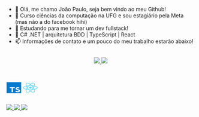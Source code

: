 - 👋 Olá, me chamo João Paulo, seja bem vindo ao meu Github! 
- 👀 Curso ciências da computação na UFG e sou estagiário pela Meta (mas não a do facebook hihi)
- 🌱 Estudando para me tornar um dev fullstack!
- 🎒 C# .NET | arquitetura BDD | TypeScript | React 
- 📫 Informações de contato e um pouco do meu trabalho estarão abaixo!

##

<div align="center">
  <a href="https://github.com/jp-grilo">
    <img height="180em" src="https://github-readme-stats.vercel.app/api?username=jp-grilo&show_icons=true&theme=gotham&include_all_commits=true&count_private=true"/>
    <img height="180em" src="https://github-readme-stats.vercel.app/api/top-langs/?username=jp-grilo&layout=compact&langs_count=7&theme=gotham"/>
  </a>
</div>
  
  ##
  
<div style="display: inline_block"><br>
  <img align="center" alt="Rafa-Ts" height="30" width="40" src="https://raw.githubusercontent.com/devicons/devicon/master/icons/typescript/typescript-plain.svg">
  <img align="center" alt="Rafa-React" height="30" width="40" src="https://raw.githubusercontent.com/devicons/devicon/master/icons/react/react-original.svg">
</div>

  ##
  
<div> 
  <a href="https://www.instagram.com/joao.griloo/" target="_blank">
    <img src="https://img.shields.io/badge/-Instagram-%23E4405F?style=for-the-badge&logo=instagram&logoColor=white" target="_blank">
  </a> 
  <a href = "mailto:joaoplopescg@gmail.com">
    <img src="https://img.shields.io/badge/-Gmail-%23333?style=for-the-badge&logo=gmail&logoColor=white" target="_blank">
  </a>
  <a href="https://www.linkedin.com/in/joaogrilh0/" target="_blank">
    <img src="https://img.shields.io/badge/-LinkedIn-%230077B5?style=for-the-badge&logo=linkedin&logoColor=white" target="_blank">
  </a> 
</div>

